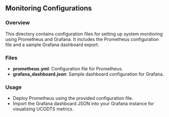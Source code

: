 ## Monitoring Configurations

### Overview
This directory contains configuration files for setting up system monitoring using Prometheus and Grafana. It includes the Prometheus configuration file and a sample Grafana dashboard export.

### Files
- **prometheus.yml**: Configuration file for Prometheus.
- **grafana_dashboard.json**: Sample dashboard configuration for Grafana.

### Usage
- Deploy Prometheus using the provided configuration file.
- Import the Grafana dashboard JSON into your Grafana instance for visualizing UCODTS metrics.
